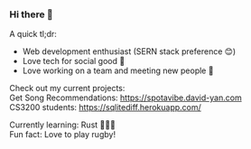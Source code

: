 ### Hi there 👋
A quick tl;dr:

  - Web development enthusiast (SERN stack preference 😊)
  - Love tech for social good 🤝
  - Love working on a team and meeting new people 🙌

Check out my current projects:  
Get Song Recommendations: https://spotavibe.david-yan.com  
CS3200 students: https://sqlitediff.herokuapp.com/  

Currently learning: Rust 🦀🦀🦀  
Fun fact: Love to play rugby!  
<!--
**yanDavid21/yanDavid21** is a ✨ _special_ ✨ repository because its `README.md` (this file) appears on your GitHub profile.

Here are some ideas to get you started:



- 👯 I’m looking to collaborate on ...
- 🤔 I’m looking for help with ...
- 💬 Ask me about ...
- 📫 How to reach me: ...
- 😄 Pronouns: ...
- 
-->
